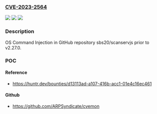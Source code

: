 ### [CVE-2023-2564](https://cve.mitre.org/cgi-bin/cvename.cgi?name=CVE-2023-2564)
![](https://img.shields.io/static/v1?label=Product&message=sbs20%2Fscanservjs&color=blue)
![](https://img.shields.io/static/v1?label=Version&message=%3C%20v2.27.0%20&color=brighgreen)
![](https://img.shields.io/static/v1?label=Vulnerability&message=CWE-78%20Improper%20Neutralization%20of%20Special%20Elements%20used%20in%20an%20OS%20Command&color=brighgreen)

### Description

OS Command Injection in GitHub repository sbs20/scanservjs prior to v2.27.0.

### POC

#### Reference
- https://huntr.dev/bounties/d13113ad-a107-416b-acc1-01e4c16ec461

#### Github
- https://github.com/ARPSyndicate/cvemon

